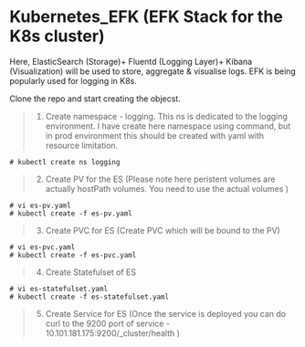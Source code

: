 # Kubernetes_EFK (EFK Stack for the K8s cluster)
Here, ElasticSearch (Storage)+ Fluentd (Logging Layer)+ Kibana (Visualization) will be used to store, aggregate & visualise logs.
EFK is being popularly used for logging in K8s. 

Clone the repo and start creating the objecst. 

> 1) Create namespace - logging. 
This ns is dedicated to the logging environment. I have create here namespace using command, but in prod environment this should be created with yaml with resource limitation.
```
# kubectl create ns logging
```
> 2) Create PV for the ES (Please note here peristent volumes are actually hostPath volumes. You need to use the actual volumes ) 
```
# vi es-pv.yaml 
# kubectl create -f es-pv.yaml 
```
> 3) Create PVC for ES (Create PVC which will be bound to the PV)
```
# vi es-pvc.yaml 
# kubectl create -f es-pvc.yaml 
```
> 4) Create Statefulset of ES   

```
# vi es-statefulset.yaml 
# kubectl create -f es-statefulset.yaml 
```
> 5) Create Service for ES (Once the service is deployed you can do curl to the 9200 port of service - 10.101.181.175:9200/_cluster/health )


